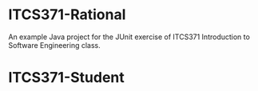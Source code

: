 # ITCS371-Rational
An example Java project for the JUnit exercise of ITCS371 Introduction to Software Engineering class.
# ITCS371-Student
